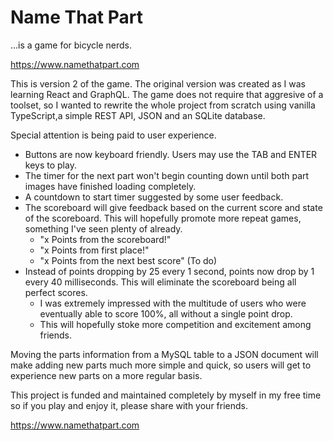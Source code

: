 # Name That Part

...is a game for bicycle nerds.

https://www.namethatpart.com

This is version 2 of the game. The original version was created as I was learning React and GraphQL. The game does not require that aggresive of a toolset, so I wanted to rewrite the whole project from scratch using vanilla TypeScript,a simple REST API, JSON and an SQLite database.

Special attention is being paid to user experience.

- Buttons are now keyboard friendly. Users may use the TAB and ENTER keys to play.
- The timer for the next part won't begin counting down until both part images have finished loading completely.
- A countdown to start timer suggested by some user feedback.
- The scoreboard will give feedback based on the current score and state of the scoreboard. This will hopefully promote more repeat games, something I've seen plenty of already.
  - "x Points from the scoreboard!"
  - "x Points from first place!"
  - "x Points from the next best score" (To do)
- Instead of points dropping by 25 every 1 second, points now drop by 1 every 40 milliseconds. This will eliminate the scoreboard being all perfect scores.
  - I was extremely impressed with the multitude of users who were eventually able to score 100%, all without a single point drop.
  - This will hopefully stoke more competition and excitement among friends.

Moving the parts information from a MySQL table to a JSON document will make adding new parts much more simple and quick, so users will get to experience new parts on a more regular basis.

This project is funded and maintained completely by myself in my free time so if you play and enjoy it, please share with your friends.

https://www.namethatpart.com
